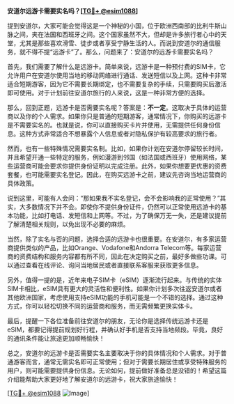 **安道尔远游卡需要实名吗？[[TG💪+ @esim1088](https://t.me/s/esim1088)]**

提到安道尔，大家可能会觉得这是一个神秘的小国，位于欧洲西南部的比利牛斯山脉之间，夹在法国和西班牙之间。这个国家虽然不大，但却是许多旅行者心中的天堂，尤其是那些喜欢滑雪、徒步或者享受宁静生活的人。而说到安道尔的通信服务，就不得不提“远游卡”了。那么，问题来了：安道尔的远游卡需要实名吗？

首先，我们需要了解什么是远游卡。简单来说，远游卡是一种预付费的SIM卡，它允许用户在安道尔使用当地的移动网络进行通话、发送短信以及上网。这种卡非常适合短期游客，因为它不需要长期绑定，也不需要复杂的手续，只需要购买后激活即可使用。对于计划前往安道尔旅行的人来说，这是一种非常方便的选择。

那么，回到正题，远游卡是否需要实名呢？答案是：**不一定**。这取决于具体的运营商以及你的个人需求。如果你只是普通的短期游客，通常情况下，你购买的远游卡是不需要实名的。也就是说，你可以直接购买卡片并使用，无需提供任何身份信息。这种方式非常适合不想暴露个人信息或者对隐私保护有较高要求的旅行者。

然而，也有一些特殊情况需要实名制。比如，如果你计划在安道尔停留较长时间，并且希望开通一些特定的服务，例如漫游到邻国（如法国或西班牙）使用网络，某些运营商可能会要求你提供身份证明以完成注册。此外，如果你想要更优惠的资费套餐，也可能需要实名登记。因此，在购买远游卡之前，建议先咨询当地运营商的具体政策。

说到这里，可能有人会问：“那如果我不实名登记，会不会影响我的正常使用？”其实，大多数情况下并不会。即使你不提供身份证件，仍然可以正常使用远游卡的基本功能，比如打电话、发短信和上网等。不过，为了确保万无一失，还是建议提前了解清楚相关规则，以免出现不必要的麻烦。

当然，除了实名与否的问题，选择合适的远游卡也很重要。在安道尔，有多家运营商提供类似的产品，比如Orange、Vodafone和Andorra Telecom等。每家运营商的资费结构和服务内容都有所不同，因此在决定购买之前，最好多做些功课。可以通过查看在线评论、询问当地居民或者直接联系客服来获取更多信息。

另外，值得一提的是，近年来电子SIM卡（eSIM）逐渐流行起来。与传统的实体SIM卡相比，eSIM具有更大的灵活性和便利性。如果你计划多次往返安道尔或者其他欧洲国家，考虑使用支持eSIM功能的手机可能是一个不错的选择。通过这种方式，你可以轻松切换不同的运营商和服务，而无需频繁更换实体卡。

最后，提醒一下各位准备前往安道尔的朋友，无论你是选择传统远游卡还是eSIM，都要记得提前规划好行程，并确认好手机是否支持当地频段。毕竟，良好的通讯条件能让旅途更加顺畅愉快！

总之，安道尔的远游卡是否需要实名主要取决于你的具体情况和个人需求。对于普通游客而言，通常无需实名即可正常使用；但对于需要长期居住或享受特殊服务的用户，则可能需要提供身份信息。无论如何，提前做好准备总是没错的！希望这篇介绍能帮助大家更好地了解安道尔的远游卡，祝大家旅途愉快！

[[TG💪+ @esim1088](https://t.me/s/esim1088) ![Image](https://i.postimg.cc/4NQfJmqS/Snipaste-2025-05-13-00-14-12.png)]